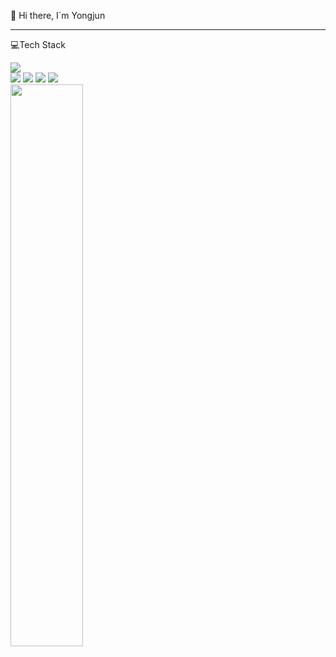 



👋 Hi there, I`m Yongjun
<br>
  
---

💻Tech Stack
<br>


<img src="https://camo.githubusercontent.com/e8a4d22e81fd2a48d3c3181ee45e379c92a242ebeb6d7b4ec2fb2beb7cb7daf9/68747470733a2f2f696d672e736869656c64732e696f2f62616467652f4a6176617363726970742d4637444631453f7374796c653d666c61742d737175617265266c6f676f3d4a617661736372697074266c6f676f436f6c6f723d626c61636b"/>

<br/>

<div>
  <img src = "https://camo.githubusercontent.com/3f71bd0fc475bcd9330ec94d20262c4c96b37786ddcd94587e19cdeda8df5a5d/68747470733a2f2f696d672e736869656c64732e696f2f62616467652f5675652e6a732d3446433038443f7374796c653d666c61742d737175617265266c6f676f3d7675652e6a73266c6f676f436f6c6f723d7768697465"/>
<img src="https://camo.githubusercontent.com/d891718aad2153fb86d0027665e47f5f477e4e16598122347f440aea92ce96ea/68747470733a2f2f696d672e736869656c64732e696f2f62616467652f52656163742d3631444146423f7374796c653d666c61742d737175617265266c6f676f3d5265616374266c6f676f436f6c6f723d626c61636b"/>
<img src="https://camo.githubusercontent.com/8db267273c923f4a6e6c29905affb0fa3a9405fbc103c1b7b414fe493581970b/68747470733a2f2f696d672e736869656c64732e696f2f62616467652f547970657363726970742d3331373843363f7374796c653d666c61742d737175617265266c6f676f3d54797065736372697074266c6f676f436f6c6f723d7768697465"/>
<img src="https://img.shields.io/badge/JQuery-000000?style=flat&logo=JQuery.js&logoColor=white"/> 
</div>




<!-- devpla's profile -->
 
<a href="https://github.com/anuraghazra/github-readme-stats">
  <img src="https://github-readme-stats.vercel.app/api?username=kwonyongjun1&show_icons=true&theme=material-palenight&hide_border=true&bg_color=20232a&icon_color=E3E3E3A8&text_color=fff&title_color=918FE0&count_private=true" width=48% />
</a>


<div align=center> 
</div>
